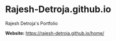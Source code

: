 # Rajesh-Detroja.github.io
Rajesh Detroja's Portfolio

**Website:** https://rajesh-detroja.github.io/home/

